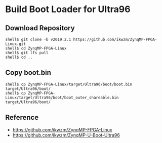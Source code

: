 Build Boot Loader for Ultra96
====================================================================================

## Download Repository

```console
shell$ git clone -b v2019.2.1 https://github.com/ikwzm/ZynqMP-FPGA-Linux.git
shell$ cd ZynqMP-FPGA-Linux
shell$ git lfs pull
shell$ cd ..
```

## Copy boot.bin

```console
shell$ cp ZynqMP-FPGA-Linux/target/Ultra96/boot/boot.bin                 target/Ultra96/boot/
shell$ cp ZynqMP-FPGA-Linux/target/Ultra96/boot/boot_outer_shareable.bin target/Ultra96/boot/
```

## Reference

* https://github.com/ikwzm/ZynqMP-FPGA-Linux
* https://github.com/ikwzm/ZynqMP-U-Boot-Ultra96

